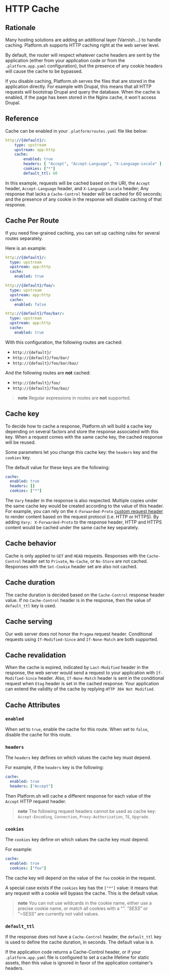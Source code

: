 # HTTP Cache

## Rationale

Many hosting solutions are adding an additional layer (Varnish...) to handle caching. Platform.sh supports HTTP caching right at the web server level.

By default, the router will respect whatever cache headers are sent by the application (either from your application code or from the `.platform.app.yaml` configuration), but the presence of any cookie headers will cause the cache to be bypassed.

If you disable caching, Platform.sh serves the files that are stored in the application directly. For example with Drupal, this means that all HTTP requests will bootstrap Drupal and query the database. When the cache is enabled, if the page has been stored in the Nginx cache, it won't access Drupal.

## Reference

Cache can be enabled in your `.platform/routes.yaml` file like below:

```yaml
http://{default}/:
    type: upstream
    upstream: app:http
    cache:
        enabled: true
        headers: [ "Accept", "Accept-Language", "X-Language-Locale" ]
        cookies: ["*"]
        default_ttl: 60
```

In this example, requests will be cached based on the URI, the `Accept` header, `Accept-Language` header, and `X-Language-Locale` header; Any response that lacks a `Cache-Control` header will be cached for 60 seconds; and the presence of any cookie in the response will disable caching of that response.

## Cache Per Route

If you need fine-grained caching, you can set up caching rules for
several routes separately.

Here is an example:

```yaml
http://{default}/:
  type: upstream
  upstream: app:http
  cache:
    enabled: true

http://{default}/foo/:
  type: upstream
  upstream: app:http
  cache:
    enabled: false

http://{default}/foo/bar/:
  type: upstream
  upstream: app:http
  cache:
    enabled: true
```

With this configuration, the following routes are cached:

-   `http://{default}/`
-   `http://{default}/foo/bar/`
-   `http://{default}/foo/bar/baz/`

And the following routes are **not** cached:

-   `http://{default}/foo/`
-   `http://{default}/foo/baz/`

> **note**
> Regular expressions in routes are **not** supported.

## Cache key

To decide how to cache a response, Platform.sh will build a cache key
depending on several factors and store the response associated with this
key. When a request comes with the same cache key, the cached response will
be reused.

Some parameters let you change this cache key: the `headers` key and the
`cookies` key.

The default value for these keys are the following:

```yaml
cache:
  enabled: true
  headers: []
  cookies: ["*"]
```

The `Vary` header in the response is also respected. Multiple copies under
the same cache key would be created according to the value of this header.
For example, you can rely on the `X-Forwarded-Proto`
[custom request header](/development/faq.md#do-you-add-custom-http-headers)
to render content based on the request protocol (i.e. HTTP or HTTPS).
By adding `Vary: X-Forwarded-Proto` to the response header, HTTP and HTTPS
content would be cached under the same cache key separately.

## Cache behavior

Cache is only applied to `GET` and `HEAD` requests.
Responses with the `Cache-Control` header set to `Private`, `No-Cache`,
or `No-Store` are not cached. Responses with the `Set-Cookie` header set are
also not cached.

## Cache duration

The cache duration is decided based on the `Cache-Control` response
header value. If no `Cache-Control` header is in the response, then the
value of `default_ttl` key is used.

## Cache serving

Our web server does not honor the `Pragma` request header.
Conditional requests using `If-Modified-Since` and `If-None-Match`
are both supported.

## Cache revalidation

When the cache is expired, indicated by `Last-Modified` header
in the response, the web server would send a request to your
application with `If-Modified-Since` header. Also, `If-None-Match` header
is sent in the conditional request when `Etag` header is set in the cached
response. Your application can extend the validity of the cache by replying
`HTTP 304 Not Modified`.

## Cache Attributes

### `enabled`

When set to `true`, enable the cache for this route. When set to
`false`, disable the cache for this route.

### `headers`

The `headers` key defines on which values the cache key must depend.

For example, if the `headers` key is the following:

```yaml
cache:
  enabled: true
  headers: ["Accept"]
```

Then Platform.sh will cache a different response for each value of the
`Accept` HTTP request header.

> **note**
> The following request headers cannot be used as cache key:
> `Accept-Encoding`, `Connection`, `Proxy-Authorization`, `TE`, `Upgrade`.

### `cookies`

The `cookies` key define on which values the cache key must depend.

For example:

```yaml
cache:
  enabled: true
  cookies: ["foo"]
```

The cache key will depend on the value of the `foo` cookie in the
request.

A special case exists if the `cookies` key has the `["*"]` value: it
means that any request with a cookie will bypass the cache. This is the
default value.

> **note**
> You can not  use wildcards in the cookie name, either use a precise cookie
> name, or match all cookies with a "*". "SESS*" or "~SESS" are currently
> not valid values.

### `default_ttl`

If the response does not have a `Cache-Control` header, the
`default_ttl` key is used to define the cache duration, in seconds. The
default value is `0`.

If the application code returns a Cache-Control header, or if your `.platform.app.yaml` file is configured to set a cache lifetime for static assets, then this value is ignored in favor of the application container's headers.
